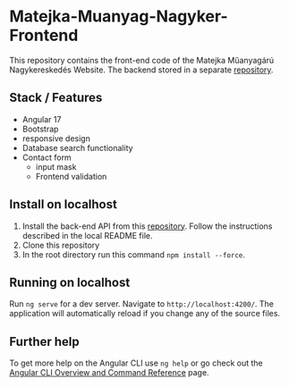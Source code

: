 # Matejka-Muanyag-Nagyker-Frontend

This repository contains the front-end code of the Matejka Műanyagárú Nagykereskedés Website. The backend stored in a separate [repository](https://github.com/tamasviktorkrizsan/web-muanyag-nagyker-backend).


## Stack / Features

- Angular 17
- Bootstrap
- responsive design
- Database search functionality
- Contact form
  - input mask
  - Frontend validation


## Install on localhost

1. Install the back-end API from this [repository](https://github.com/tamasviktorkrizsan/web-muanyag-nagyker-backend). Follow the instructions described in the local README file.
2. Clone this repository
3. In the root directory run this command `npm install --force`.


## Running on localhost

Run `ng serve` for a dev server. Navigate to `http://localhost:4200/`. The application will automatically reload if you change any of the source files.


## Further help

To get more help on the Angular CLI use `ng help` or go check out the [Angular CLI Overview and Command Reference](https://angular.io/cli) page.
